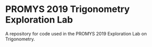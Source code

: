 # PROMYS 2019 Trigonometry Exploration Lab
A repository for code used in the PROMYS 2019 Exploration Lab on Trigonometry.
